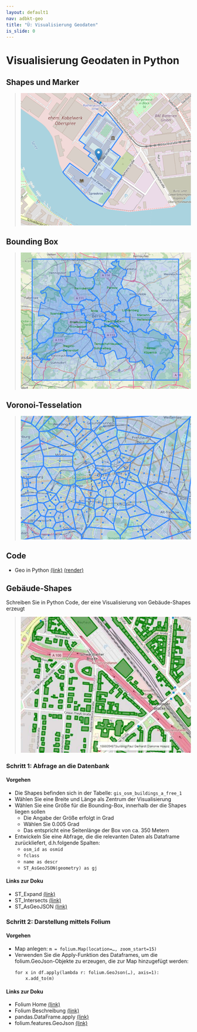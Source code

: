 ```yaml
---
layout: default1
nav: adbkt-geo
title: "Ü: Visualisierung Geodaten"
is_slide: 0
---
```


# Visualisierung Geodaten in Python

## Shapes und Marker
> ![Bild](/home/lv/adbkt/a/geo/fig/viz1.png)

## Bounding Box
> ![Bild](/home/lv/adbkt/a/geo/fig/viz2.png)

## Voronoi-Tesselation
> ![Bild](/home/lv/adbkt/a/geo/fig/viz3.png)

## Code
- Geo in Python 
[(link)](/home/lv/adbkt/a/ipynb/intro-geo.ipynb) 
[(render)](https://github.com/ic-htw/ic-htw.github.io/blob/master/home/lv/adbkt/a/ipynb/intro-geo.ipynb)

## Gebäude-Shapes
Schreiben Sie in Python Code, der eine Visualisierung von Gebäude-Shapes erzeugt
> ![Bild](/home/lv/adbkt/a/geo/fig/gebaeude.png)

### Schritt 1: Abfrage an die Datenbank
#### Vorgehen
- Die Shapes befinden sich in der Tabelle: `gis_osm_buildings_a_free_1`
- Wählen Sie eine Breite und Länge als Zentrum der Visualisierung
- Wählen Sie eine Größe für die Bounding-Box, innerhalb der die Shapes liegen sollen
  - Die Angabe der Größe erfolgt in Grad
  - Wählen Sie 0.005 Grad
  - Das entspricht eine Seitenlänge der Box von ca. 350 Metern
- Entwickeln Sie eine Abfrage, die die relevanten Daten als Dataframe zurückliefert, d.h.folgende Spalten:
  - `osm_id as osmid`
  - `fclass`
  - `name as descr`
  - `ST_AsGeoJSON(geometry) as gj`

#### Links zur Doku
- ST_Expand [(link)](https://postgis.net/docs/ST_Expand.html)
- ST_Intersects [(link)](https://postgis.net/docs/ST_Intersects.html)
- ST_AsGeoJSON [(link)](https://postgis.net/docs/ST_AsGeoJSON.html)

### Schritt 2: Darstellung mittels Folium
#### Vorgehen
- Map anlegen: `m = folium.Map(location=…, zoom_start=15)` 
- Verwenden Sie die Apply-Funktion des Dataframes, um die folium.GeoJson-Objekte zu erzeugen, die zur Map hinzugefügt werden:
  ```
  for x in df.apply(lambda r: folium.GeoJson(…), axis=1):
      x.add_to(m)
  ```

#### Links zur Doku
- Folium Home [(link)](https://python-visualization.github.io/folium/latest/)
- Folium Beschreibung [(link)](https://realpython.com/python-folium-web-maps-from-data/)
- pandas.DataFrame.apply [(link)](http://pandas.pydata.org/pandas-docs/stable/reference/api/pandas.DataFrame.apply.html)
- folium.features.GeoJson [(link)](https://python-visualization.github.io/folium/latest/reference.html#folium.features.GeoJson)